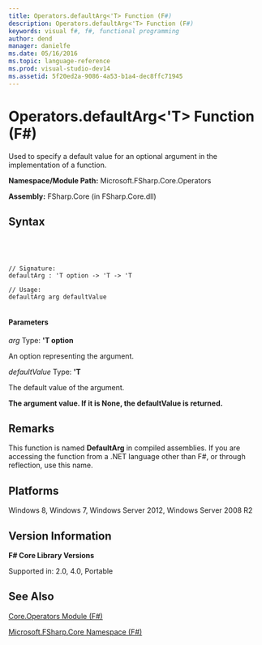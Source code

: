 ```yaml
---
title: Operators.defaultArg<'T> Function (F#)
description: Operators.defaultArg<'T> Function (F#)
keywords: visual f#, f#, functional programming
author: dend
manager: danielfe
ms.date: 05/16/2016
ms.topic: language-reference
ms.prod: visual-studio-dev14
ms.assetid: 5f20ed2a-9086-4a53-b1a4-dec8ffc71945 
---
```


# Operators.defaultArg<'T> Function (F#)

Used to specify a default value for an optional argument in the implementation of a function.

**Namespace/Module Path:** Microsoft.FSharp.Core.Operators

**Assembly:** FSharp.Core (in FSharp.Core.dll)


## Syntax



```




// Signature:
defaultArg : 'T option -> 'T -> 'T

// Usage:
defaultArg arg defaultValue


```





#### Parameters
*arg*
Type: **'T option**


An option representing the argument.


*defaultValue*
Type: **'T**


The default value of the argument.



**The argument value. If it is None, the defaultValue is returned.**
## Remarks
This function is named **DefaultArg** in compiled assemblies. If you are accessing the function from a .NET language other than F#, or through reflection, use this name.


## Platforms
Windows 8, Windows 7, Windows Server 2012, Windows Server 2008 R2


## Version Information
**F# Core Library Versions**

Supported in: 2.0, 4.0, Portable




## See Also
[Core.Operators Module &#40;F&#35;&#41;](Core.Operators-Module-%5BFSharp%5D.md)

[Microsoft.FSharp.Core Namespace &#40;F&#35;&#41;](Microsoft.FSharp.Core-Namespace-%5BFSharp%5D.md)


